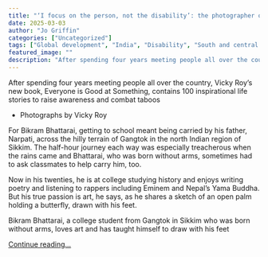 ```yaml
---
title: "‘I focus on the person, not the disability’: the photographer on a mission to make India inclusive"
date: 2025-03-03
author: "Jo Griffin"
categories: ["Uncategorized"]
tags: ["Global development", "India", "Disability", "South and central Asia", "World news", "Books"]
featured_image: ""
description: "After spending four years meeting people all over the country, Vicky Roy’s new book, Everyone is Good at Something, contains 100 inspirational life stories to r..."
---
```


After spending four years meeting people all over the country, Vicky Roy’s new book, Everyone is Good at Something, contains 100 inspirational life stories to raise awareness and combat taboos

  * Photographs by Vicky Roy



For Bikram Bhattarai, getting to school meant being carried by his father, Narpati, across the hilly terrain of Gangtok in the north Indian region of Sikkim. The half-hour journey each way was especially treacherous when the rains came and Bhattarai, who was born without arms, sometimes had to ask classmates to help carry him, too.

Now in his twenties, he is at college studying history and enjoys writing poetry and listening to rappers including Eminem and Nepal’s Yama Buddha. But his true passion is art, he says, as he shares a sketch of an open palm holding a butterfly, drawn with his feet.

Bikram Bhattarai, a college student from Gangtok in Sikkim who was born without arms, loves art and has taught himself to draw with his feet

[Continue reading...](https://www.theguardian.com/global-development/2025/mar/03/i-focus-on-the-person-not-the-disability-the-photographer-on-a-mission-to-make-india-inclusive)
